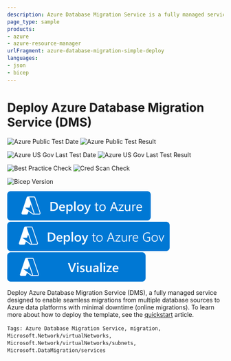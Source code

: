 ```yaml
---
description: Azure Database Migration Service is a fully managed service designed to enable seamless migrations from multiple database sources to Azure data platforms with minimal downtime (online migrations).
page_type: sample
products:
- azure
- azure-resource-manager
urlFragment: azure-database-migration-simple-deploy
languages:
- json
- bicep
---
```

# Deploy Azure Database Migration Service (DMS)
![Azure Public Test Date](https://azurequickstartsservice.blob.core.windows.net/badges/quickstarts/microsoft.datamigration/azure-database-migration-simple-deploy/PublicLastTestDate.svg)
![Azure Public Test Result](https://azurequickstartsservice.blob.core.windows.net/badges/quickstarts/microsoft.datamigration/azure-database-migration-simple-deploy/PublicDeployment.svg)

![Azure US Gov Last Test Date](https://azurequickstartsservice.blob.core.windows.net/badges/quickstarts/microsoft.datamigration/azure-database-migration-simple-deploy/FairfaxLastTestDate.svg)
![Azure US Gov Last Test Result](https://azurequickstartsservice.blob.core.windows.net/badges/quickstarts/microsoft.datamigration/azure-database-migration-simple-deploy/FairfaxDeployment.svg)

![Best Practice Check](https://azurequickstartsservice.blob.core.windows.net/badges/quickstarts/microsoft.datamigration/azure-database-migration-simple-deploy/BestPracticeResult.svg)
![Cred Scan Check](https://azurequickstartsservice.blob.core.windows.net/badges/quickstarts/microsoft.datamigration/azure-database-migration-simple-deploy/CredScanResult.svg)

![Bicep Version](https://azurequickstartsservice.blob.core.windows.net/badges/quickstarts/microsoft.datamigration/azure-database-migration-simple-deploy/BicepVersion.svg)

[![Deploy To Azure](https://raw.githubusercontent.com/Azure/azure-quickstart-templates/master/1-CONTRIBUTION-GUIDE/images/deploytoazure.svg?sanitize=true)](https://portal.azure.com/#create/Microsoft.Template/uri/https%3A%2F%2Fraw.githubusercontent.com%2FAzure%2Fazure-quickstart-templates%2Fmaster%2Fquickstarts%2Fmicrosoft.datamigration%2Fazure-database-migration-simple-deploy%2Fazuredeploy.json)
[![Deploy To Azure US Gov](https://raw.githubusercontent.com/Azure/azure-quickstart-templates/master/1-CONTRIBUTION-GUIDE/images/deploytoazuregov.svg?sanitize=true)](https://portal.azure.us/#create/Microsoft.Template/uri/https%3A%2F%2Fraw.githubusercontent.com%2FAzure%2Fazure-quickstart-templates%2Fmaster%2Fquickstarts%2Fmicrosoft.datamigration%2Fazure-database-migration-simple-deploy%2Fazuredeploy.json)
[![Visualize](https://raw.githubusercontent.com/Azure/azure-quickstart-templates/master/1-CONTRIBUTION-GUIDE/images/visualizebutton.svg?sanitize=true)](http://armviz.io/#/?load=https%3A%2F%2Fraw.githubusercontent.com%2FAzure%2Fazure-quickstart-templates%2Fmaster%2Fquickstarts%2Fmicrosoft.datamigration%2Fazure-database-migration-simple-deploy%2Fazuredeploy.json)

Deploy Azure Database Migration Service (DMS), a fully managed service designed to enable seamless migrations from multiple database sources to Azure data platforms with minimal downtime (online migrations). To learn more about how to deploy the template, see the [quickstart](https://learn.microsoft.com/azure/dms/create-dms-resource-manager-template) article.

`Tags: Azure Database Migration Service, migration, Microsoft.Network/virtualNetworks, Microsoft.Network/virtualNetworks/subnets, Microsoft.DataMigration/services`
